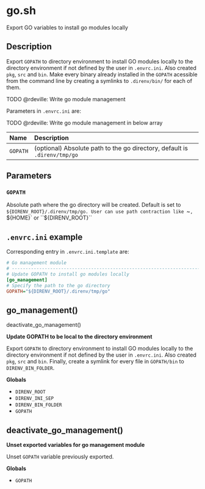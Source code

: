 # go.sh

Export GO variables to install go modules locally

## Description

Export `GOPATH` to directory environment to install GO modules locally to
the directory environment if not defined by the user in `.envrc.ini`. Also
created `pkg`, `src` and `bin`. Make every binary already installed in the
`GOPATH` acessible from the command line by creating a symlinks to
`.direnv/bin/` for each of them.

TODO @rdeville: Write go module management

Parameters in `.envrc.ini` are:

TODO @rdeville: Write go module management in below array

| Name     | Description                                                               |
| :------- | :------------------------------------------------------------------------ |
| `GOPATH` | (optional) Absolute path to the go directory, default is `.direnv/tmp/go` |


## Parameters

### `GOPATH`

Absolute path where the go directory will be created. Default is set to
`${DIRENV_ROOT}/.direnv/tmp/go. User can use path contraction like `~`,
`${HOME}` or ``${DIRENV_ROOT}``

## `.envrc.ini` example

Corresponding entry in `.envrc.ini.template` are:

```ini
# Go management module
# ------------------------------------------------------------------------------
# Update GOPATH to install go modules locally
[go_management]
# Specify the path to the go directory
GOPATH="${DIRENV_ROOT}/.direnv/tmp/go"
```



## go_management()
deactivate_go_management()

 **Update GOPATH to be local to the directory environment**
 
 Export `GOPATH` to directory environment to install GO modules locally to
 the directory environment if not defined by the user in `.envrc.ini`. Also
 created `pkg`, `src` and `bin`. Finally, create a symlink for every file in
 `GOPATH/bin` to `DIRENV_BIN_FOLDER`.

 **Globals**

 - `DIRENV_ROOT`
 - `DIRENV_INI_SEP`
 - `DIRENV_BIN_FOLDER`
 - `GOPATH`

## deactivate_go_management()

 **Unset exported variables for go management module**
 
 Unset `GOPATH` variable previously exported.

 **Globals**

 - `GOPATH`
